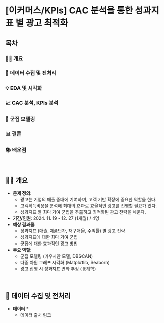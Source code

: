 # [이커머스/KPIs] CAC 분석을 통한 성과지표 별 광고 최적화

## 목차
### 👨‍🏫 개요
### 🧱 데이터 수집 및 전처리
### 💡 EDA 및 시각화
### 📈 CAC 분석, KPIs 분석
### 🤖 군집 모델링
### 📊 결론
### 📚 배운점
<br>

## 👨‍🏫 개요
* __문제 정의__: 
    * 광고는 기업의 매출 증대에 기여하며, 고객 기반 확장에 중요한 역할을 한다.
    * 고객획득비용을 분석해 최대의 효과로 효율적인 광고를 진행할 필요가 있다.
    * 성과지표 별 최다 기여 군집을 추출하고 최적화된 광고 전략을 세운다.
* __기간/인원__: 2024. 11. 19 - 12. 27 (1개월) / 4명
* __예상 결과물__: 
    * 성과지표 (매출, 제품단가, 재구매율, 수익률) 별 광고 전략
    * 성과지표에 대한 최다 기여 군집
    * 군집에 대한 효과적인 광고 방법
* __주요 역할__:
    * 군집 모델링 (가우시안 모델, DBSCAN)
    * 다중 차원 그래프 시각화 (Matplotlib, Seaborn)
    * 광고 집행 시 성과지표 변화 추정 (통계학)
<br>

## 🧱 데이터 수집 및 전처리
* __데이터__
    * 
    * 데이터 출처 링크
<br>




